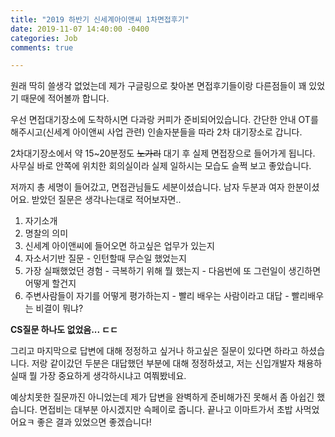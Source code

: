 ```yaml
---
title: "2019 하반기 신세계아이앤씨 1차면접후기"
date: 2019-11-07 14:40:00 -0400
categories: Job
comments: true

---
```


원래 딱히 쓸생각 없었는데 제가 구글링으로 찾아본 면접후기들이랑 다른점들이 꽤 있었기 때문에 적어볼까 합니다.  

우선 면접대기장소에 도착하시면 다과랑 커피가 준비되어있습니다. 간단한 안내 OT를 해주시고(신세계 아이앤씨 사업 관련) 인솔자분들을 따라 2차 대기장소로 갑니다.   

2차대기장소에서 약 15~20분정도 ~~노가리~~ 대기 후 실제 면접장으로 들어가게 됩니다. 사무실 바로 안쪽에 위치한 회의실이라 실제 일하시는 모습도 슬쩍 보고 좋았습니다.  

저까지 총 세명이 들어갔고, 면접관님들도 세분이셨습니다. 남자 두분과 여자 한분이셨어요. 받았던 질문은 생각나는대로 적어보자면..  
1. 자기소개
2. 명찰의 의미
3. 신세계 아이앤씨에 들어오면 하고싶은 업무가 있는지 
4. 자소서기반 질문 - 인턴할때 무슨일 했었는지 
5. 가장 실패했었던 경험 - 극복하기 위해 뭘 했는지 - 다음번에 또 그런일이 생긴하면 어떻게 할건지
6. 주변사람들이 자기를 어떻게 평가하는지 - 빨리 배우는 사람이라고 대답 - 빨리배우는 비결이 뭐냐?

**CS질문 하나도 없었음... ㄷㄷ**   

그리고 마지막으로 답변에 대해 정정하고 싶거나 하고싶은 질문이 있다면 하라고 하셨습니다. 저랑 같이갔던 두분은 대답했던 부분에 대해 정정하셨고, 저는 신입개발자 채용하실때 뭘 가장 중요하게 생각하시냐고 여쭤봤네요.   

예상치못한 질문까진 아니었는데 제가 답변을 완벽하게 준비해가진 못해서 좀 아쉽긴 했습니다. 면접비는 대부분 아시겠지만 슥페이로 줍니다. 끝나고 이마트가서 초밥 사먹었어요ㅋ 좋은 결과 있었으면 좋겠습니다!
